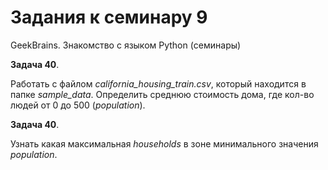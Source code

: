 # Задания к семинару 9
GeekBrains. Знакомство с языком Python (семинары)


**Задача 40**.

Работать с файлом *california_housing_train.csv*, который находится в папке *sample_data*. Определить среднюю стоимость дома, где кол-во людей от 0 до 500 (*population*).


**Задача 40**.

Узнать какая максимальная *households* в зоне минимального значения *population*.
